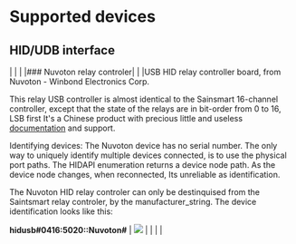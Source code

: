 # Supported devices

## HID/UDB interface
|  |  |
|### Nuvoton relay controler|  |
|USB HID relay controller board, from Nuvoton - Winbond Electronics Corp.

This relay USB controller is almost identical to the Sainsmart 16-channel controller, except that the state of the relays are in bit-order from 0 to 16, LSB first
It's a Chinese product with precious little and useless [documentation](https://www.cafago.com/en/p-e1812-1.html) and support. 

Identifying devices:
The Nuvoton device has no serial number. The only way to uniquely identify multiple devices connected, is to use the physical port paths. 
The HIDAPI enumeration returns a device node path. As the device node changes, when reconnected, Its unreliable as identification.

The Nuvoton HID relay controler can only be destinquised from the Saintsmart relay controler, by the manufacturer_string.
The device identification looks like this:

  **hidusb#0416:5020::Nuvoton#** |  ![](image/relay-controler-nuvoton.png)  |
|  |  |
